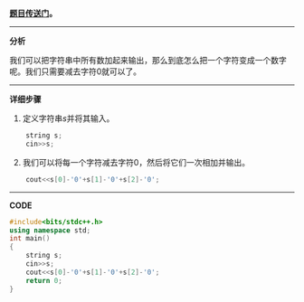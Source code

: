 **[题目传送门](https://www.luogu.com.cn/problem/AT3717)。**

_______

**分析**

我们可以把字符串中所有数加起来输出，那么到底怎么把一个字符变成一个数字呢。我们只需要减去字符$0$就可以了。

********

**详细步骤**

1. 定义字符串$s$并将其输入。
```cpp
    string s;
    cin>>s;
```

2. 我们可以将每一个字符减去字符$0$，然后将它们一次相加并输出。
```cpp
    cout<<s[0]-'0'+s[1]-'0'+s[2]-'0';
```

--------------

**CODE**
```cpp
#include<bits/stdc++.h>
using namespace std;
int main()
{
    string s;
    cin>>s;
    cout<<s[0]-'0'+s[1]-'0'+s[2]-'0';
    return 0;
}
```